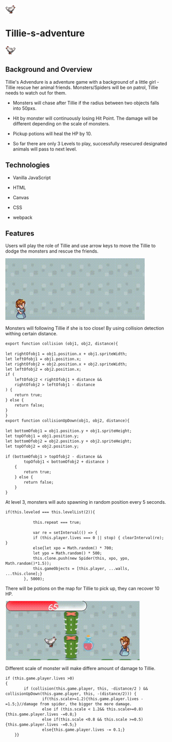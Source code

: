 ![Flare screenshot](assets/image/right.gif) 
# Tillie-s-adventure
![Flare screenshot](assets/image/left.gif)


## Background and Overview

Tillie's Advendure is a adventure game with a background of a little girl - Tillie rescue her animal friends. 
Monsters/Spiders will be on patrol, Tillie needs to watch out for them. 


* Monsters will chase after Tillie if the radius between two objects falls into 50pxs. 

* Hit by monster will continuously losing Hit Point. The damage will be different depending on the scale of monsters.

* Pickup potions will heal the HP by 10. 

* So far there are only 3 Levels to play, successfully resecured designated animals will pass to next level. 


## Technologies

* Vanilla JavaScript 

* HTML

* Canvas

* CSS

* webpack


## Features

Users will play the role of Tillie and use arrow keys to move the Tillie to dodge the monsters and rescue the friends.

![Flare screenshot](assets/image/walking1.gif)


Monsters will following Tillie if she is too close! By using collision detection withing certain distance.

    export function collision (obj1, obj2, distance){

    let rightOfobj1 = obj1.position.x + obj1.spriteWidth;
    let leftOfobj1 = obj1.position.x;
    let rightOfobj2 = obj2.position.x + obj2.spriteWidth;
    let leftOfobj2 = obj2.position.x;
    if (
        leftOfobj2 < rightOfobj1 + distance &&
        rightOfobj2 > leftOfobj1 - distance
    ) {
        return true;
    } else {
        return false;
    }
    }
    export function collisionUpDown(obj1, obj2, distance){

    let bottomOfobj1 = obj1.position.y + obj1.spriteHeight;
    let topOfobj1 = obj1.position.y;
    let bottomOfobj2 = obj2.position.y + obj2.spriteHeight;
    let topOfobj2 = obj2.position.y;

    if (bottomOfobj1 > topOfobj2 - distance &&
            topOfobj1 < bottomOfobj2 + distance )
        {
            return true;
        } else {
            return false;
        }
    }



At level 3, monsters will auto spawning in random position every 5 seconds.

    if(this.leveled === this.levelList(2)){

                this.repeat === true;

                var re = setInterval(() => {
                if (this.player.lives === 0 || stop) { clearInterval(re); }
                else{let xpo = Math.random() * 700;
                let ypo = Math.random() * 500;
                this.clone.push(new Spider(this, xpo, ypo, Math.random()*1.5));
                this.gameObjects = [this.player, ...walls, ...this.clone];}
            }, 5000);


There will be potions on the map for Tillie to pick up, they can recover 10 HP.

![Flare screenshot](assets/image/potion.gif)

Different scale of monster will make differe amount of damage to Tillie.

    if (this.game.player.lives >0)
    {
            if (collision(this.game.player, this, -distance/2 ) && collisionUpDown(this.game.player, this, -(distance/2))) {    
                    if(this.scale>=1.2){this.game.player.lives -=1.5;}//damage from spider, the bigger the more damage.
                    else if (this.scale < 1.2&& this.scale>=0.8){this.game.player.lives -=0.8;}
                    else if(this.scale <0.8 && this.scale >=0.5){this.game.player.lives -=0.5;}
                    else{this.game.player.lives -= 0.1;}
        }}

##






